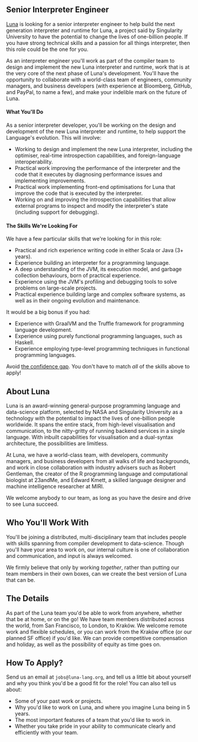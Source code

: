 ## Senior Interpreter Engineer
[Luna](https://luna-lang.org) is looking for a senior interpreter engineer to
help build the next generation interpreter and runtime for Luna, a project said
by Singularity University to have the potential to change the lives of
one-billion people. If you have strong technical skills and a passion for all
things interpreter, then this role could be the one for you.

As an interpreter engineer you'll work as part of the compiler team to design
and implement the new Luna interpreter and runtime, work that is at the very
core of the next phase of Luna's development. You'll have the opportunity to
collaborate with a world-class team of engineers, community managers, and
business developers (with experience at Bloomberg, GitHub, and PayPal, to name a
few), and make your indelible mark on the future of Luna.

#### What You'll Do
As a senior interpreter developer, you'll be working on the design and
development of the new Luna interpreter and runtime, to help support the
Language's evolution. This will involve:

- Working to design and implement the new Luna interpreter, including the
  optimiser, real-time introspection capabilities, and foreign-language
  interoperability.
- Practical work improving the performance of the interpreter and the code that
  it executes by diagnosing performance issues and implementing improvements.
- Practical work implementing front-end optimisations for Luna that improve the
  code that is executed by the interpreter.
- Working on and improving the introspection capabilities that allow external
  programs to inspect and modify the interpreter's state (including support for
  debugging).

#### The Skills We're Looking For
We have a few particular skills that we're looking for in this role:

- Practical and rich experience writing code in either Scala or Java (3+ years).
- Experience building an interpreter for a programming language.
- A deep understanding of the JVM, its execution model, and garbage collection
  behaviours, born of practical experience.
- Experience using the JVM's profiling and debugging tools to solve problems on
  large-scale projects.
- Practical experience building large and complex software systems, as well as
  in their ongoing evolution and maintenance.

It would be a big bonus if you had:

- Experience with GraalVM and the Truffle framework for programming language
  development.
- Experience using purely functional programming languages, such as Haskell.
- Experience employing type-level programming techniques in functional
  programming languages.

Avoid [the confidence gap](https://www.forbes.com/sites/womensmedia/2014/04/28/act-now-to-shrink-the-confidence-gap/).
You don't have to match _all_ of the skills above to apply!

## About Luna
Luna is an award-winning general-purpose programming language and data-science
platform, selected by NASA and Singularity University as a technology with the
potential to impact the lives of one-billion people worldwide. It spans the
entire stack, from high-level visualisation and communication, to the
nitty-gritty of running backend services in a single language. With inbuilt
capabilities for visualisation and a dual-syntax architecture, the possibilities
are limitless.

At Luna, we have a world-class team, with developers, community managers, and
business developers from all walks of life and backgrounds, and work in close
collaboration with industry advisers such as Robert Gentleman, the creator of
the R programming language and computational biologist at 23andMe, and Edward
Kmett, a skilled language designer and machine intelligence researcher at MIRI.

We welcome anybody to our team, as long as you have the desire and drive to see
Luna succeed.

## Who You'll Work With
You'll be joining a distributed, multi-disciplinary team that includes people
with skills spanning from compiler development to data-science. Though you'll
have your area to work on, our internal culture is one of collaboration and
communication, and input is always welcomed.

We firmly believe that only by working _together_, rather than putting our team
members in their own boxes, can we create the best version of Luna that can be.

## The Details
As part of the Luna team you'd be able to work from anywhere, whether that be at
home, or on the go! We have team members distributed across the world, from San
Francisco, to London, to Kraków. We welcome remote work and flexible schedules,
or you can work from the Kraków office (or our planned SF office) if you'd like.
We can provide competitive compensation and holiday, as well as the possibility
of equity as time goes on.

## How To Apply?
Send us an email at `jobs@luna-lang.org`, and tell us a little bit about
yourself and why you think you'd be a good fit for the role! You can also tell
us about:

- Some of your past work or projects.
- Why you'd like to work on Luna, and where you imagine Luna being in 5 years.
- The most important features of a team that you'd like to work in.
- Whether you take pride in your ability to communicate clearly and efficiently
  with your team.
